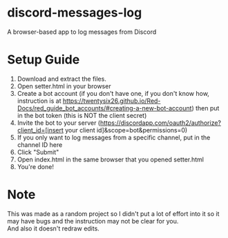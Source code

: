 # discord-messages-log
A browser-based app to log messages from Discord

# Setup Guide
1. Download and extract the files.
2. Open setter.html in your browser
3. Create a bot account (if you don't have one, if you don't know how, instruction is at https://twentysix26.github.io/Red-Docs/red_guide_bot_accounts/#creating-a-new-bot-account) then put in the bot token (this is NOT the client secret)
4. Invite the bot to your server (https://discordapp.com/oauth2/authorize?client_id=[insert your client id]&scope=bot&permissions=0)
5. If you only want to log messages from a specific channel, put in the channel ID here
6. Click "Submit"
7. Open index.html in the same browser that you opened setter.html
8. You're done!

# Note
This was made as a random project so I didn't put a lot of effort into it so it may have bugs and the instruction may not be clear for you.  
And also it doesn't redraw edits.

